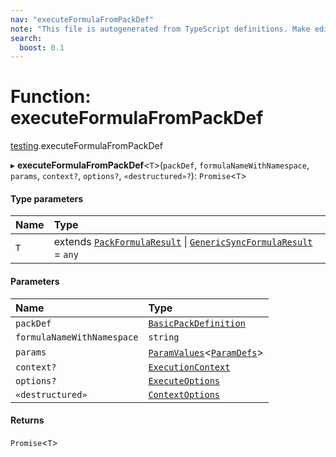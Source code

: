 ```yaml
---
nav: "executeFormulaFromPackDef"
note: "This file is autogenerated from TypeScript definitions. Make edits to the comments in the TypeScript file and then run `make docs` to regenerate this file."
search:
  boost: 0.1
---
```

# Function: executeFormulaFromPackDef

[testing](../modules/testing.md).executeFormulaFromPackDef

▸ **executeFormulaFromPackDef**<`T`\>(`packDef`, `formulaNameWithNamespace`, `params`, `context?`, `options?`, `«destructured»?`): `Promise`<`T`\>

#### Type parameters

| Name | Type |
| :------ | :------ |
| `T` | extends [`PackFormulaResult`](../types/core.PackFormulaResult.md) \| [`GenericSyncFormulaResult`](../types/core.GenericSyncFormulaResult.md) = `any` |

#### Parameters

| Name | Type |
| :------ | :------ |
| `packDef` | [`BasicPackDefinition`](../types/core.BasicPackDefinition.md) |
| `formulaNameWithNamespace` | `string` |
| `params` | [`ParamValues`](../types/core.ParamValues.md)<[`ParamDefs`](../types/core.ParamDefs.md)\> |
| `context?` | [`ExecutionContext`](../interfaces/core.ExecutionContext.md) |
| `options?` | [`ExecuteOptions`](../interfaces/testing.ExecuteOptions.md) |
| `«destructured»` | [`ContextOptions`](../interfaces/testing.ContextOptions.md) |

#### Returns

`Promise`<`T`\>
